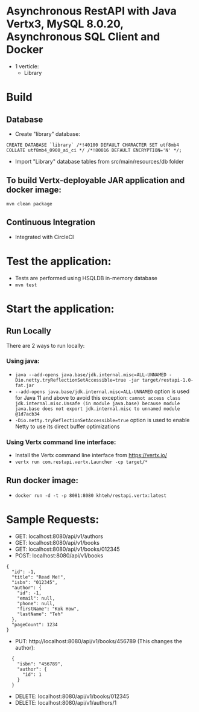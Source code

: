 # Asynchronous RestAPI with Java Vertx3, MySQL 8.0.20, Asynchronous SQL Client and Docker
* 1 verticle:
  - Library

# Build

## Database
* Create "library" database:
```
CREATE DATABASE `library` /*!40100 DEFAULT CHARACTER SET utf8mb4 COLLATE utf8mb4_0900_ai_ci */ /*!80016 DEFAULT ENCRYPTION='N' */;
```
* Import "Library" database tables from src/main/resources/db folder

## To build Vertx-deployable JAR application and docker image:
```mvn clean package```

## Continuous Integration
* Integrated with CircleCI

# Test the application:
* Tests are performed using HSQLDB in-memory database
* `mvn test`

# Start the application:
## Run Locally
There are 2 ways to run locally:
### Using java:
* `java --add-opens java.base/jdk.internal.misc=ALL-UNNAMED -Dio.netty.tryReflectionSetAccessible=true -jar target/restapi-1.0-fat.jar`
* `--add-opens java.base/jdk.internal.misc=ALL-UNNAMED` option is used for Java 11 and above to avoid this exception: `cannot access class jdk.internal.misc.Unsafe (in module java.base) because module java.base does not export jdk.internal.misc to unnamed module @1d7acb34`
* `-Dio.netty.tryReflectionSetAccessible=true` option is used to enable Netty to use its direct buffer optimizations
### Using Vertx command line interface:
* Install the Vertx command line interface from https://vertx.io/
* `vertx run com.restapi.vertx.Launcher -cp target/*`

## Run docker image:
* `docker run -d -t -p 8081:8080 khteh/restapi.vertx:latest`

# Sample Requests:
* GET: localhost:8080/api/v1/authors
* GET: localhost:8080/api/v1/books
* GET: localhost:8080/api/v1/books/012345
* POST: localhost:8080/api/v1/books
```
{
  "id": -1,
  "title": "Read Me!",
  "isbn": "012345",
  "author": {
    "id": -1,
    "email": null,
    "phone": null,
    "firstName": "Kok How",
    "lastName": "Teh"
  },
  "pageCount": 1234
}
```
* PUT: http://localhost:8080/api/v1/books/456789 (This changes the author):
```
  {
    "isbn": "456789",
    "author": {
      "id": 1
    }
  }
```
* DELETE: localhost:8080/api/v1/books/012345
* DELETE: localhost:8080/api/v1/authors/1
